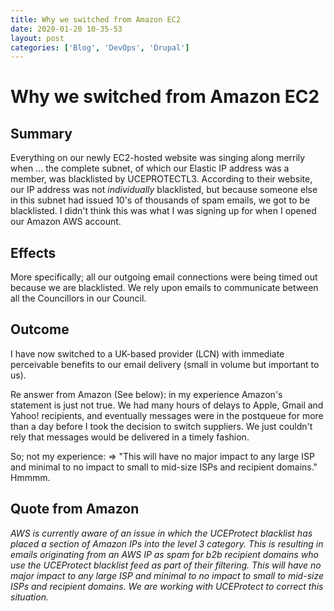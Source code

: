 ```yaml
---
title: Why we switched from Amazon EC2
date: 2020-01-20 10-35-53
layout: post
categories: ['Blog', 'DevOps', 'Drupal']
---
```


Why we switched from Amazon EC2
===============

Summary
--------

Everything on our newly EC2-hosted website was singing along merrily when ... the complete subnet, of which our Elastic IP address was a member, was blacklisted by UCEPROTECTL3. According to their website, our IP address was not <em>individually</em> blacklisted, but because someone else in this subnet had issued 10's of thousands of spam emails, we got to be blacklisted. I didn't think this was what I was signing up for when I opened our Amazon AWS account.  

Effects
-------

More specifically; all our outgoing email connections were being timed out because we are blacklisted. We rely upon emails to communicate between all the Councillors in our Council.

Outcome
-------

I have now switched to a UK-based provider (LCN) with immediate perceivable benefits to our email delivery (small in volume but important to us).

Re answer from Amazon (See below): in my experience Amazon's statement is just not true. We had many hours of delays to Apple, Gmail and Yahoo! recipients, and eventually messages were in the postqueue for more than a day before I took the decision to switch suppliers. We just couldn't rely that messages would be delivered in a timely fashion. 

So; not my experience: => "This will have no major impact to any large ISP and minimal to no impact to small to mid-size ISPs and recipient domains." Hmmmm.

Quote from Amazon
------------------

*AWS is currently aware of an issue in which the UCEProtect blacklist has placed a section of Amazon IPs into the level 3 category. This is resulting in emails originating from an AWS IP as spam for b2b recipient domains who use the UCEProtect blacklist feed as part of their filtering. This will have no major impact to any large ISP and minimal to no impact to small to mid-size ISPs and recipient domains. We are working with UCEProtect to correct this situation.*
